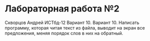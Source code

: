# Лабораторная работа №2
Скворцов Андрей ИСТбд-12 Вариант 10.
Вариант 10.
Написать программу, которая читая текст из файла, выводит на экран все предложения, меняя порядок слов в них на обратный.

